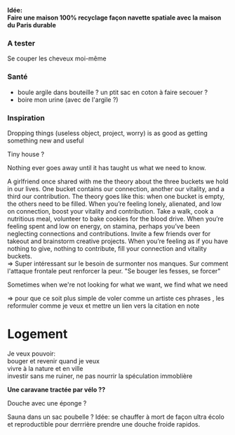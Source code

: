 **Idée:  
Faire une maison 100% recyclage façon navette spatiale avec la maison du Paris durable**

### A tester

Se couper les cheveux moi-même

### Santé

* boule argile dans bouteille ? un ptit sac en coton à faire secouer ?
* boire mon urine \(avec de l'argile ?\)

### Inspiration

Dropping things \(useless object, project, worry\) is as good as getting something new and useful

Tiny house ?

Nothing ever goes away until it has taught us what we need to know.

A girlfriend once shared with me the theory about the three buckets we hold in our lives. One bucket contains our connection, another our vitality, and a third our contribution. The theory goes like this: when one bucket is empty, the others need to be filled. When you’re feeling lonely, alienated, and low on connection, boost your vitality and contribution. Take a walk, cook a nutritious meal, volunteer to bake cookies for the blood drive. When you’re feeling spent and low on energy, on stamina, perhaps you’ve been neglecting connections and contributions. Invite a few friends over for takeout and brainstorm creative projects. When you’re feeling as if you have nothing to give, nothing to contribute, fill your connection and vitality buckets.  
=&gt; Super intéressant sur le besoin de surmonter nos manques. Sur comment l'attaque frontale peut renforcer la peur. "Se bouger les fesses, se forcer"

Sometimes when we're not looking for what we want, we find what we need

=&gt; pour que ce soit plus simple de voler comme un artiste ces phrases , les reformuler comme je veux et mettre un lien vers la citation en note

# Logement

Je veux pouvoir:  
bouger et revenir quand je veux  
vivre à la nature et en ville  
investir sans me ruiner, ne pas nourrir la spéculation immoblière

**Une caravane tractée par vélo ??**

Douche avec une éponge ?

Sauna dans un sac poubelle ? Idée: se chauffer à mort de façon ultra écolo et reproductible pour derrrière prendre une douche froide rapidos.

